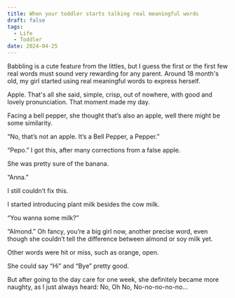```yaml
---
title: When your toddler starts talking real meaningful words
draft: false
tags:
  - Life
  - Toddler
date: 2024-04-25
---
```

Babbling is a cute feature from the littles, but I guess the first or the first few real words must sound very rewarding for any parent. Around 18 month's old, my girl started using real meaningful words to express herself.

Apple. That's all she said, simple, crisp, out of nowhere, with good and lovely pronunciation. That moment made my day.

Facing a bell pepper, she thought that’s also an apple, well there might be some similarity.

“No, that’s not an apple. It’s a Bell Pepper, a Pepper.”

“Pepo.” I got this, after many corrections from a false apple.

She was pretty sure of the banana.

“Anna.”

I still couldn’t fix this.

I started introducing plant milk besides the cow milk.

“You wanna some milk?”

“Almond.” Oh fancy, you’re a big girl now, another precise word, even though she couldn’t tell the difference between almond or soy milk yet.

Other words were hit or miss, such as orange, open.

She could say “Hi” and “Bye” pretty good.

But after going to the day care for one week, she definitely became more naughty, as I just always heard: No, Oh No, No-no-no-no-no...